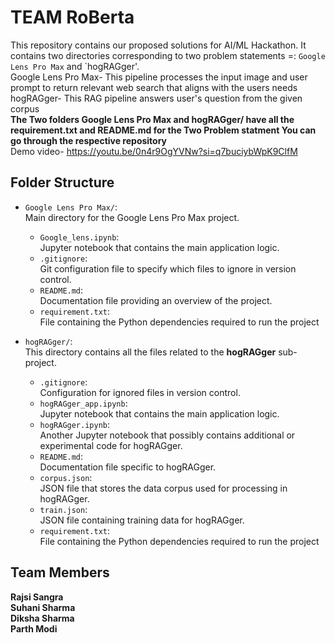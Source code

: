 # TEAM RoBerta

This repository contains our proposed solutions for AI/ML Hackathon. It contains two directories corresponding to two problem statements =: `Google Lens Pro Max` and `hogRAGger'. <br>
Google Lens Pro Max- This pipeline processes the input image and user prompt to return relevant web search that aligns with the users needs<br>
hogRAGger- This RAG pipeline answers user's question from the given corpus<br>
<b>The Two folders Google Lens Pro Max and hogRAGger/ have all the requirement.txt and README.md for the Two Problem statment You can go through the respective repository</b>
<br>Demo video- https://youtu.be/0n4r9OgYVNw?si=q7buciybWpK9ClfM</br>

## Folder Structure

- `Google Lens Pro Max/`:  
  Main directory for the Google Lens Pro Max project.
   - `Google_lens.ipynb`:  
    Jupyter notebook that contains the main application logic.
  - `.gitignore`:  
    Git configuration file to specify which files to ignore in version control.
  - `README.md`:  
    Documentation file providing an overview of the project.
  - `requirement.txt`:  
    File containing the Python dependencies required to run the project

- `hogRAGger/`:  
  This directory contains all the files related to the **hogRAGger** sub-project.
  - `.gitignore`:  
    Configuration for ignored files in version control.
  - `hogRAGger_app.ipynb`:  
    Jupyter notebook that contains the main application logic.
  - `hogRAGger.ipynb`:  
    Another Jupyter notebook that possibly contains additional or experimental code for hogRAGger.
  - `README.md`:  
    Documentation file specific to hogRAGger.
  - `corpus.json`:  
    JSON file that stores the data corpus used for processing in hogRAGger.
  - `train.json`:  
    JSON file containing training data for hogRAGger.
  - `requirement.txt`:  
    File containing the Python dependencies required to run the project

## Team Members
<b>Rajsi Sangra</b><br>
<b>Suhani Sharma</b><br>
<b>Diksha Sharma</b><br>
<b>Parth Modi</b><br>
